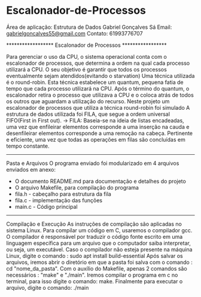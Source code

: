 # Escalonador-de-Processos

Área de aplicação: Estrutura de Dados 
Gabriel Gonçalves Sá 
Email: gabrielgoncalves55@gmail.com 
Contato: 61993776707 

******************      Escalonador de Processos       ***************** 

Para gerenciar o uso da CPU, o sistema operacional conta com o escalonador de processos, que determina a ordem na qual cada processo utilizará a CPU. O seu objetivo é garantir que todos os processos eventualmente sejam atendidos(evitando o starvation) 
Uma técnica utilizada é o round-robin. Esta técnica estabelece um quantum, pequena fatia de tempo que cada processo utilizará na CPU. Após o término do quantum, o escalonador retira o processo que utilizava a CPU e o coloca atrás de todos os outros que aguardam a utilização do recurso. Neste projeto um escalonador de processos que utiliza a técnica round-robin foi simulado 
A estrutura de dados utilizada foi FILA, que segue a ordem universal FIFO(First in First out). 
-> FILA: 
 Baseia-se na ideia de listas encadeadas, uma vez que enfileirar elementos corresponde a uma inserção na cauda e desenfileirar elementos corresponde a uma remoção na cabeça.
 Pertinente e eficiente, uma vez que todas as operações em filas são concluídas em tempo constante.
 
 ******************************************************************************************** 
Pasta e Arquivos 
O programa enviado foi modularizado em 4 arquivos enviados em anexo: 
- O documento README.md para documentação e detalhes do projeto 
- O arquivo Makefile, para compilação do programa
- fila.h    - cabeçalho para estrutura da fila
- fila.c    - implementação das funções
- main.c   - Código principal

************************************************************* 
Compilação e Execução 
As instruções de compilação são aplicadas no sistema Linux. 
Para compilar um código em C, usaremos o compilador gcc. O compilador é responsável por traduzir o código fonte escrito em uma linguagem específica para um arquivo que o computador saiba interpretar, ou seja, um executável. 
Caso o compilador não esteja presente na máquina Linux, digite o comando :
sudo apt install build-essential
Após salvar os arquivos, iremos abrir o diretório em que a pasta foi salva com o comando : cd "nome_da_pasta". 
Com o auxílio do Makefile, apenas 2 comandos são necessários : "make" e "./main". Iremos compilar o programa em c no terminal, para isso digite o comando: make. Finalmente para executar o arquivo, digite o comando: ./main
